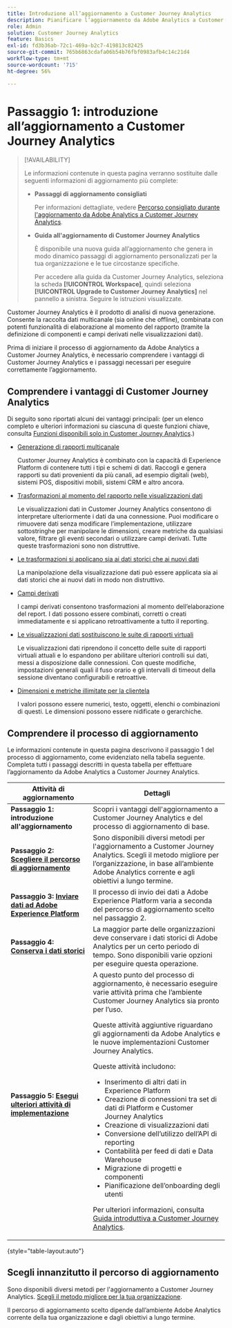 ```yaml
---
title: Introduzione all’aggiornamento a Customer Journey Analytics
description: Pianificare l’aggiornamento da Adobe Analytics a Customer Journey Analytics
role: Admin
solution: Customer Journey Analytics
feature: Basics
exl-id: fd3b36ab-72c1-469a-b2c7-419813c82425
source-git-commit: 765b6863cdafa06b54b76fbf0983afb4c14c21d4
workflow-type: tm+mt
source-wordcount: '715'
ht-degree: 56%

---
```


# Passaggio 1: introduzione all’aggiornamento a Customer Journey Analytics

>[!AVAILABILITY]
>
>Le informazioni contenute in questa pagina verranno sostituite dalle seguenti informazioni di aggiornamento più complete: <ul><li>**Passaggi di aggiornamento consigliati**<p>Per informazioni dettagliate, vedere [Percorso consigliato durante l&#39;aggiornamento da Adobe Analytics a Customer Journey Analytics](/help/getting-started/cja-upgrade/cja-upgrade-recommendations.md).</p></li><li>**Guida all&#39;aggiornamento di Customer Journey Analytics**<p>È disponibile una nuova guida all’aggiornamento che genera in modo dinamico passaggi di aggiornamento personalizzati per la tua organizzazione e le tue circostanze specifiche.</p><p>Per accedere alla guida da Customer Journey Analytics, seleziona la scheda **[!UICONTROL Workspace]**, quindi seleziona **[!UICONTROL Upgrade to Customer Journey Analytics]** nel pannello a sinistra. Seguire le istruzioni visualizzate.</p></li></ul>

Customer Journey Analytics è il prodotto di analisi di nuova generazione. Consente la raccolta dati multicanale (sia online che offline), combinata con potenti funzionalità di elaborazione al momento del rapporto (tramite la definizione di componenti e campi derivati nelle visualizzazioni dati).

Prima di iniziare il processo di aggiornamento da Adobe Analytics a Customer Journey Analytics, è necessario comprendere i vantaggi di Customer Journey Analytics e i passaggi necessari per eseguire correttamente l’aggiornamento.

## Comprendere i vantaggi di Customer Journey Analytics

Di seguito sono riportati alcuni dei vantaggi principali: (per un elenco completo e ulteriori informazioni su ciascuna di queste funzioni chiave, consulta [Funzioni disponibili solo in Customer Journey Analytics](/help/getting-started/aa-vs-cja/cja-aa.md#adobe-customer-journey-analytics-features-not-available-in-adobe-analytics).)

* [Generazione di rapporti multicanale](/help/getting-started/aa-to-cja-user.md#changes-to-data-architecture)

  Customer Journey Analytics è combinato con la capacità di Experience Platform di contenere tutti i tipi e schemi di dati. Raccogli e genera rapporti su dati provenienti da più canali, ad esempio digitali (web), sistemi POS, dispositivi mobili, sistemi CRM e altro ancora.

* [Trasformazioni al momento del rapporto nelle visualizzazioni dati](/help/getting-started/aa-vs-cja/vrs-dataview-sandbox-adc.md#customer-journey-analytics-data-views)

  Le visualizzazioni dati in Customer Journey Analytics consentono di interpretare ulteriormente i dati da una connessione. Puoi modificare o rimuovere dati senza modificare l’implementazione, utilizzare sottostringhe per manipolare le dimensioni, creare metriche da qualsiasi valore, filtrare gli eventi secondari o utilizzare campi derivati. Tutte queste trasformazioni sono non distruttive.

* [Le trasformazioni si applicano sia ai dati storici che ai nuovi dati](/help/getting-started/aa-vs-cja/vrs-dataview-sandbox-adc.md)

  La manipolazione della visualizzazione dati può essere applicata sia ai dati storici che ai nuovi dati in modo non distruttivo.

* [Campi derivati](/help/data-views/derived-fields/derived-fields.md)

  I campi derivati consentono trasformazioni al momento dell’elaborazione del report. I dati possono essere combinati, corretti o creati immediatamente e si applicano retroattivamente a tutto il reporting.

* [Le visualizzazioni dati sostituiscono le suite di rapporti virtuali](/help/getting-started/aa-to-cja-user.md#changes-to-the-concept-of-virtual-report-suites)

  Le visualizzazioni dati riprendono il concetto delle suite di rapporti virtuali attuali e lo espandono per abilitare ulteriori controlli sui dati, messi a disposizione dalle connessioni. Con queste modifiche, impostazioni generali quali il fuso orario e gli intervalli di timeout della sessione diventano configurabili e retroattive.

* [Dimensioni e metriche illimitate per la clientela](/help/getting-started/aa-to-cja-user.md#changes-to-the-concept-of-evars-and-props)

  I valori possono essere numerici, testo, oggetti, elenchi o combinazioni di questi. Le dimensioni possono essere nidificate o gerarchiche.

## Comprendere il processo di aggiornamento

<!-- Include a graphic of the end-to-end process, as well as links to each step of the process -->
Le informazioni contenute in questa pagina descrivono il passaggio 1 del processo di aggiornamento, come evidenziato nella tabella seguente. Completa tutti i passaggi descritti in questa tabella per effettuare l’aggiornamento da Adobe Analytics a Customer Journey Analytics.

| Attività di aggiornamento | Dettagli |
|---------|----------|
| <span class="preview">**Passaggio 1: introduzione all&#39;aggiornamento**</span> | <span class="preview">Scopri i vantaggi dell&#39;aggiornamento a Customer Journey Analytics e del processo di aggiornamento di base.</span> |
| **Passaggio 2: [Scegliere il percorso di aggiornamento](/help/getting-started/cja-upgrade/cja-upgrade-path.md)** | Sono disponibili diversi metodi per l&#39;aggiornamento a Customer Journey Analytics. Scegli il metodo migliore per l’organizzazione, in base all’ambiente Adobe Analytics corrente e agli obiettivi a lungo termine. |
| **Passaggio 3: [Inviare dati ad Adobe Experience Platform](/help/getting-started/cja-upgrade/cja-upgrade-send-to-platform.md)** | Il processo di invio dei dati a Adobe Experience Platform varia a seconda del percorso di aggiornamento scelto nel passaggio 2. |
| **Passaggio 4: [Conserva i dati storici](/help/getting-started/cja-upgrade/cja-upgrade-historical-data.md)** | La maggior parte delle organizzazioni deve conservare i dati storici di Adobe Analytics per un certo periodo di tempo. Sono disponibili varie opzioni per eseguire questa operazione. |
| **Passaggio 5: [Esegui ulteriori attività di implementazione](/help/getting-started/cja-getting-started.md)** | A questo punto del processo di aggiornamento, è necessario eseguire varie attività prima che l’ambiente Customer Journey Analytics sia pronto per l’uso.<p>Queste attività aggiuntive riguardano gli aggiornamenti da Adobe Analytics e le nuove implementazioni Customer Journey Analytics.</p><p>Queste attività includono:</p><ul><li>Inserimento di altri dati in Experience Platform</li><li>Creazione di connessioni tra set di dati di Platform e Customer Journey Analytics</li><li>Creazione di visualizzazioni dati</li><li>Conversione dell’utilizzo dell’API di reporting</li><li>Contabilità per feed di dati e Data Warehouse</li><li>Migrazione di progetti e componenti</li><li>Pianificazione dell’onboarding degli utenti</li></ul> <p>Per ulteriori informazioni, consulta [Guida introduttiva a Customer Journey Analytics](/help/getting-started/cja-getting-started.md). |

{style="table-layout:auto"}

## Scegli innanzitutto il percorso di aggiornamento

Sono disponibili diversi metodi per l&#39;aggiornamento a Customer Journey Analytics. [Scegli il metodo migliore per la tua organizzazione](/help/getting-started/cja-upgrade/cja-upgrade-path.md).

Il percorso di aggiornamento scelto dipende dall’ambiente Adobe Analytics corrente della tua organizzazione e dagli obiettivi a lungo termine.
